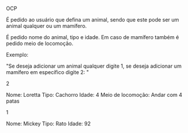 OCP

É pedido ao usuário que defina um animal, sendo que este pode ser um animal qualquer ou um mamífero.

É pedido nome do animal, tipo e idade. Em caso de mamífero também é pedido meio de locomoção.

Exemplo:

"Se deseja adicionar um animal qualquer digite 1, se deseja adicionar um mamífero em específico digite 2: "

2

Nome: Loretta
Tipo: Cachorro
Idade: 4
Meio de locomoção: Andar com 4 patas

1

Nome: Mickey
Tipo: Rato
Idade: 92
